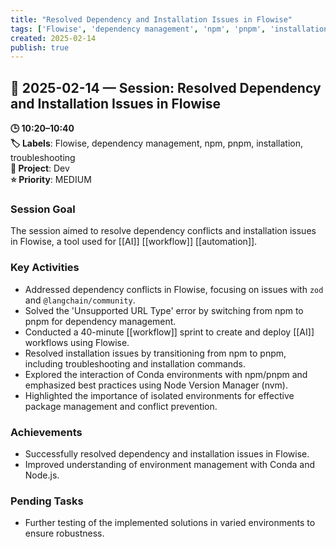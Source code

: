 ```yaml
---
title: "Resolved Dependency and Installation Issues in Flowise"
tags: ['Flowise', 'dependency management', 'npm', 'pnpm', 'installation', 'troubleshooting']
created: 2025-02-14
publish: true
---
```


## 📅 2025-02-14 — Session: Resolved Dependency and Installation Issues in Flowise

**🕒 10:20–10:40**  
**🏷️ Labels**: Flowise, dependency management, npm, pnpm, installation, troubleshooting  
**📂 Project**: Dev  
**⭐ Priority**: MEDIUM  


### Session Goal
The session aimed to resolve dependency conflicts and installation issues in Flowise, a tool used for [[AI]] [[workflow]] [[automation]].

### Key Activities
- Addressed dependency conflicts in Flowise, focusing on issues with `zod` and `@langchain/community`.
- Solved the 'Unsupported URL Type' error by switching from npm to pnpm for dependency management.
- Conducted a 40-minute [[workflow]] sprint to create and deploy [[AI]] workflows using Flowise.
- Resolved installation issues by transitioning from npm to pnpm, including troubleshooting and installation commands.
- Explored the interaction of Conda environments with npm/pnpm and emphasized best practices using Node Version Manager (nvm).
- Highlighted the importance of isolated environments for effective package management and conflict prevention.

### Achievements
- Successfully resolved dependency and installation issues in Flowise.
- Improved understanding of environment management with Conda and Node.js.

### Pending Tasks
- Further testing of the implemented solutions in varied environments to ensure robustness.

